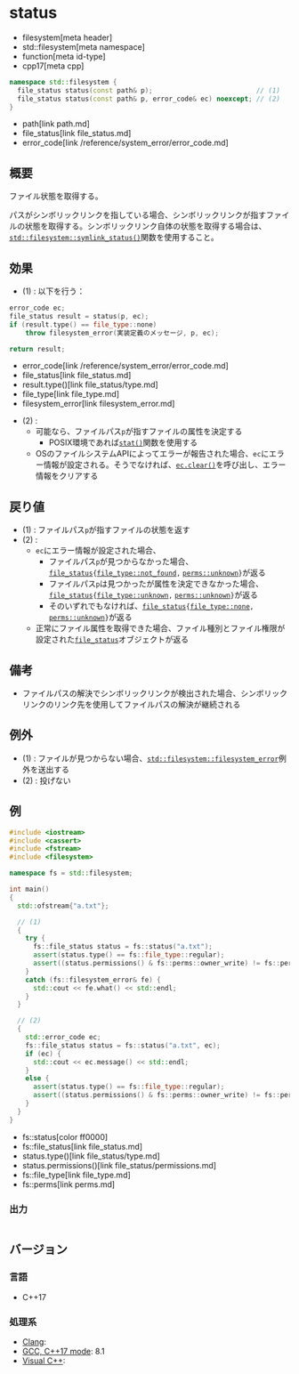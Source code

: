# status
* filesystem[meta header]
* std::filesystem[meta namespace]
* function[meta id-type]
* cpp17[meta cpp]

```cpp
namespace std::filesystem {
  file_status status(const path& p);                          // (1)
  file_status status(const path& p, error_code& ec) noexcept; // (2)
}
```
* path[link path.md]
* file_status[link file_status.md]
* error_code[link /reference/system_error/error_code.md]

## 概要
ファイル状態を取得する。

パスがシンボリックリンクを指している場合、シンボリックリンクが指すファイルの状態を取得する。シンボリックリンク自体の状態を取得する場合は、[`std::filesystem::symlink_status()`](symlink_status.md)関数を使用すること。


## 効果
- (1) : 以下を行う：

```cpp
error_code ec;
file_status result = status(p, ec);
if (result.type() == file_type::none)
    throw filesystem_error(実装定義のメッセージ, p, ec);

return result;
```
* error_code[link /reference/system_error/error_code.md]
* file_status[link file_status.md]
* result.type()[link file_status/type.md]
* file_type[link file_type.md]
* filesystem_error[link filesystem_error.md]

- (2) :
    - 可能なら、ファイルパス`p`が指すファイルの属性を決定する
        - POSIX環境であれば[`stat()`](https://linuxjm.osdn.jp/html/LDP_man-pages/man2/stat.2.html)関数を使用する
    - OSのファイルシステムAPIによってエラーが報告された場合、`ec`にエラー情報が設定される。そうでなければ、[`ec.clear()`](/reference/system_error/error_code/clear.md)を呼び出し、エラー情報をクリアする


## 戻り値
- (1) : ファイルパス`p`が指すファイルの状態を返す
- (2) :
    - `ec`にエラー情報が設定された場合、
        - ファイルパス`p`が見つからなかった場合、[`file_status`](file_status.md)`{`[`file_type::not_found`](file_type.md)`,` [`perms::unknown`](perms.md)`}`が返る
        - ファイルパス`p`は見つかったが属性を決定できなかった場合、[`file_status`](file_status.md)`{`[`file_type::unknown`](file_type.md)`,` [`perms::unknown`](perms.md)`}`が返る
        - そのいずれでもなければ、[`file_status`](file_status.md)`{`[`file_type::none`](file_type.md)`,` [`perms::unknown`](perms.md)`}`が返る
    - 正常にファイル属性を取得できた場合、ファイル種別とファイル権限が設定された[`file_status`](file_status.md)オブジェクトが返る


## 備考
- ファイルパスの解決でシンボリックリンクが検出された場合、シンボリックリンクのリンク先を使用してファイルパスの解決が継続される


## 例外
- (1) : ファイルが見つからない場合、[`std::filesystem::filesystem_error`](filesystem_error.md)例外を送出する
- (2) : 投げない


## 例
```cpp example
#include <iostream>
#include <cassert>
#include <fstream>
#include <filesystem>

namespace fs = std::filesystem;

int main()
{
  std::ofstream{"a.txt"};

  // (1)
  {
    try {
      fs::file_status status = fs::status("a.txt");
      assert(status.type() == fs::file_type::regular);
      assert((status.permissions() & fs::perms::owner_write) != fs::perms::none);
    }
    catch (fs::filesystem_error& fe) {
      std::cout << fe.what() << std::endl;
    }
  }

  // (2)
  {
    std::error_code ec;
    fs::file_status status = fs::status("a.txt", ec);
    if (ec) {
      std::cout << ec.message() << std::endl;
    }
    else {
      assert(status.type() == fs::file_type::regular);
      assert((status.permissions() & fs::perms::owner_write) != fs::perms::none);
    }
  }
}
```
* fs::status[color ff0000]
* fs::file_status[link file_status.md]
* status.type()[link file_status/type.md]
* status.permissions()[link file_status/permissions.md]
* fs::file_type[link file_type.md]
* fs::perms[link perms.md]

### 出力
```
```

## バージョン
### 言語
- C++17

### 処理系
- [Clang](/implementation.md#clang):
- [GCC, C++17 mode](/implementation.md#gcc): 8.1
- [Visual C++](/implementation.md#visual_cpp):
